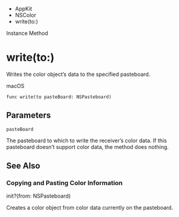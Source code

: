

- AppKit
- NSColor
-  write(to:) 

Instance Method

# write(to:)

Writes the color object’s data to the specified pasteboard.

macOS

``` source
func write(to pasteBoard: NSPasteboard)
```

## Parameters 

`pasteBoard`  

The pasteboard to which to write the receiver’s color data. If this pasteboard doesn’t support color data, the method does nothing.

## See Also

### Copying and Pasting Color Information

init?(from: NSPasteboard)

Creates a color object from color data currently on the pasteboard.

